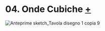 # 04. Onde Cubiche [+](https://editor.p5js.org/RobertoAlesi/full/4CiKxL7PB)

![Anteprime sketch_Tavola disegno 1 copia 9](https://user-images.githubusercontent.com/76455356/116573164-db5dee80-a90c-11eb-857d-713db5d76012.png)
